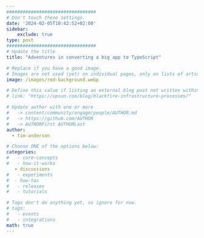 ```yaml
---
#################################
# Don't touch these settings.
date: '2024-02-05T10:42:52+02:00'
sidebar:
    exclude: true
type: post
#################################
# Update the title
title: "Adventures in converting a big app to TypeScript"

# Replace if you have a good image. 
# Images are not used (yet) on individual pages, only on lists of articles.
image: /images/red-background.webp

# Define this value if listing an external blog post not written within this site.
# link: "https://upsun.com/blog/blackfire-infrastructure-processes/"

# Update author with one or more
#   -> content/community/engage/people/AUTHOR.md
#   -> https://github.com/AUTHOR
#   -> AUTHORFirst AUTHORLast
author:
  - tim-anderson

# Choose ONE of the options below:
categories:
#   - core-concepts
#   - how-it-works
   - discussions
#   - experiments
#  - how-tos
#   - releases
#   - tutorials

# Tags don't do anything yet, so ignore for now.
# tags:
#   - events
#   - integrations
math: true
---
```


